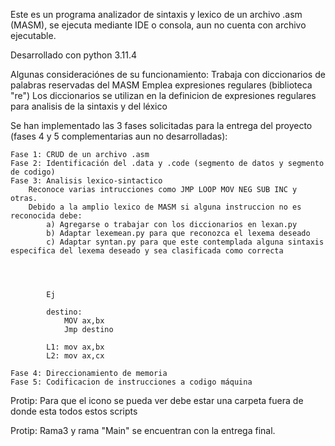 Este es un programa analizador de sintaxis y lexico de un archivo .asm (MASM), se ejecuta mediante IDE o consola, aun no cuenta con archivo ejecutable.

Desarrollado con python 3.11.4



Algunas consideraciónes de su funcionamiento:
    Trabaja con diccionarios de palabras reservadas del MASM 
    Emplea expresiones regulares (biblioteca "re")
    Los diccionarios se utilizan en la definicion de expresiones regulares para analisis de la sintaxis y del léxico 

Se han implementado las 3 fases solicitadas para la entrega del proyecto (fases 4 y 5 complementarias aun no desarrolladas):

    Fase 1: CRUD de un archivo .asm
    Fase 2: Identificación del .data y .code (segmento de datos y segmento de codigo)
    Fase 3: Analisis lexico-sintactico 
        Reconoce varias intrucciones como JMP LOOP MOV NEG SUB INC y otras.
        Debido a la amplio lexico de MASM si alguna instruccion no es reconocida debe:
            a) Agregarse o trabajar con los diccionarios en lexan.py
            b) Adaptar lexemean.py para que reconozca el lexema deseado
            c) Adaptar syntan.py para que este contemplada alguna sintaxis especifica del lexema deseado y sea clasificada como correcta




    		Ej
			
			destino:
				MOV ax,bx
				Jmp destino
				
			L1: mov ax,bx
            L2: mov ax,cx

    Fase 4: Direccionamiento de memoria
    Fase 5: Codificacion de instrucciones a codigo máquina


Protip: Para que el icono se pueda ver debe estar una carpeta fuera de donde esta todos estos scripts

Protip: Rama3 y rama "Main" se encuentran con la entrega final.